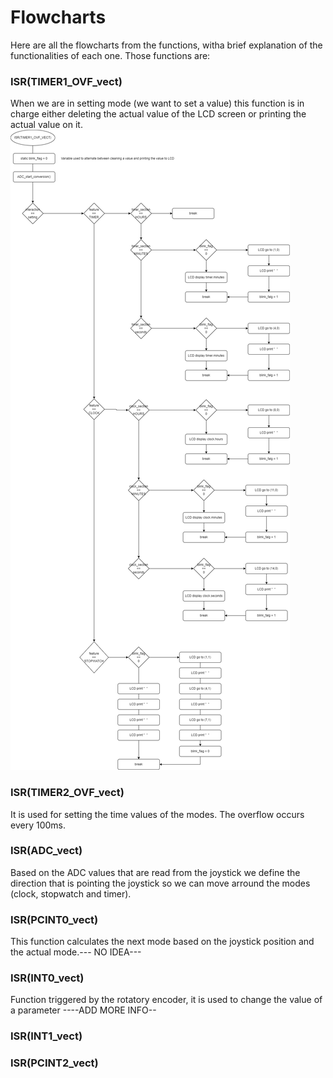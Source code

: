 # Flowcharts   

Here are all the flowcharts from the functions, witha brief explanation of the functionalities of each one. Those functions are:

### ISR(TIMER1_OVF_vect)
When we are in setting mode (we want to set a value) this function is in charge either deleting the actual value of the LCD screen or printing the actual value on it.
![](https://github.com/tsourdin/digital-electronics-2-project/blob/main/platformio-project/Documentation/timer1_ovf_vect.drawio.png)

### ISR(TIMER2_OVF_vect)
It is used for setting the time values of the modes. The overflow occurs every 100ms.
### ISR(ADC_vect)
Based on the ADC values that are read from the joystick we define the direction that is pointing the joystick so we can move arround the modes (clock, stopwatch and timer). 
### ISR(PCINT0_vect)
This function calculates the next mode based on the joystick position and the actual mode.--- NO IDEA---
### ISR(INT0_vect)
Function triggered by the rotatory encoder, it is used to change the value of a parameter ----ADD MORE INFO--

### ISR(INT1_vect)
### ISR(PCINT2_vect)

